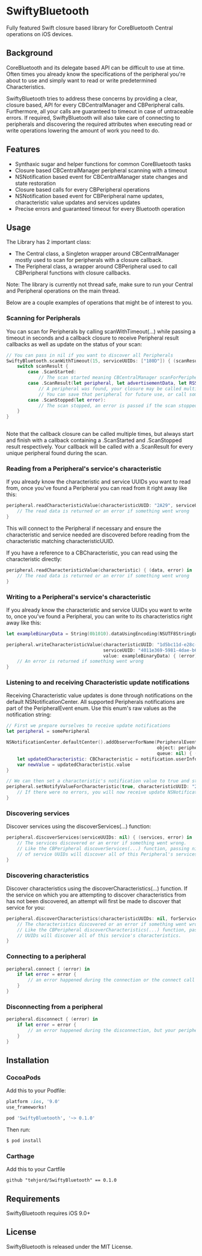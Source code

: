# SwiftyBluetooth
Fully featured Swift closure based library for CoreBluetooth Central operations on iOS devices.  

## Background 
CoreBluetooth and its delegate based API can be difficult to use at time. Often times you already know the specifications of the peripheral you're about to use and simply want to read or write predetermined Characteristics.  

SwiftyBluetooth tries to address these concerns by providing a clear, closure based, API for every CBCentralManager and CBPeripheral calls. Furthermore, all your calls are guaranteed to timeout in case of untraceable errors. If required, SwiftyBluetooth will also take care of connecting to peripherals and discovering the required attributes when executing read or write operations lowering the amount of work you need to do. 

## Features
- Synthaxic sugar and helper functions for common CoreBluetooth tasks 
- Closure based CBCentralManager peripheral scanning with a timeout
- NSNotification based event for CBCentralManager state changes and state restoration  
- Closure based calls for every CBPeripheral operations
- NSNotification based event for CBPeripheral name updates, characteristic value updates and services updates
- Precise errors and guaranteed timeout for every Bluetooth operation
 
## Usage
The Library has 2 important class: 

- The Central class, a Singleton wrapper around CBCentralManager mostly used to scan for peripherals with a closure callback. 
- The Peripheral class, a wrapper around CBPeripheral used to call CBPeripheral functions with closure callbacks. 

Note: The library is currently not thread safe, make sure to run your Central and Peripheral operations on the main thread. 

Below are a couple examples of operations that might be of interest to you.

### Scanning for Peripherals
You can scan for Peripherals by calling scanWithTimeout(...) while passing a timeout in seconds and a callback closure to receive Peripheral result callbacks as well as update on the status of your scan:
```swift
// You can pass in nil if you want to discover all Peripherals
SwiftyBluetooth.scanWithTimeout(15, serviceUUIDs: ["180D"]) { (scanResult) in
    switch scanResult {
        case .ScanStarted:
            // The scan started meaning CBCentralManager scanForPeripherals(...) was called 
        case .ScanResult(let peripheral, let advertisementData, let RSSI):
            // A peripheral was found, your closure may be called multiple time with a .ScanResult enum case.
            // You can save that peripheral for future use, or call some of its functions directly in this closure.
        case .ScanStopped(let error):
            // The scan stopped, an error is passed if the scan stopped unexpectedly
    }
}
        
```
Note that the callback closure can be called multiple times, but always start and finish with a callback containing a .ScanStarted and .ScanStopped result respectively. Your callback will be called with a .ScanResult for every unique peripheral found during the scan.  

### Reading from a Peripheral's service's characteristic
If you already know the characteristic and service UUIDs you want to read from, once you've found a Peripheral you can read from it right away like this: 

```swift
peripheral.readCharacteristicValue(characteristicUUID: "2A29", serviceUUID: "180A") { (data, error) in
    // The read data is returned or an error if something went wrong
}
```
This will connect to the Peripheral if necessary and ensure the characteristic and service needed are discovered before reading from the characteristic matching characteristicUUID.

If you have a reference to a CBCharacteristic, you can read using the characteristic directly:
```swift
peripheral.readCharacteristicValue(characteristic) { (data, error) in
    // The read data is returned or an error if something went wrong
}
```
### Writing to a Peripheral's service's characteristic
If you already know the characteristic and service UUIDs you want to write to, once you've found a Peripheral, you can write to its characteristics right away like this: 
```swift
let exampleBinaryData = String(0b1010).dataUsingEncoding(NSUTF8StringEncoding)!

peripheral.writeCharacteristicValue(characteristicUUID: "1d5bc11d-e28c-4157-a7be-d8b742a013d8",
                                    serviceUUID: "4011e369-5981-4dae-b686-619dc656c7ba",
                                    value: exampleBinaryData) { (error) in
    // An error is returned if something went wrong
}
```
### Listening to and receiving Characteristic update notifications
Receiving Characteristic value updates is done through notifications on the default NSNotificationCenter. All supported Peripherals notifications are part of the PeripheralEvent enum. Use this enum's raw values as the notification string:
```swift
// First we prepare ourselves to receive update notifications 
let peripheral = somePeripheral

NSNotificationCenter.defaultCenter().addObserverForName(PeripheralEvent.CharacteristicValueUpdate.rawValue, 
                                                        object: peripheral, 
                                                        queue: nil) { (notification) in
    let updatedCharacteristic: CBCharacteristic = notification.userInfo["characteristic"]!
    var newValue = updatedCharacteristic.value 
}

// We can then set a characteristic's notification value to true and start receiving updates to that characteristic
peripheral.setNotifyValueForCharacteristic(true, characteristicUUID: "2A29", serviceUUID: "180A") { (isNotifying, error) in
    // If there were no errors, you will now receive update NSNotification to that characteristic
}
```
### Discovering services 
Discover services using the discoverServices(...) function:
```swift
peripheral.discoverServices(serviceUUIDs: nil) { (services, error) in
    // The services discovered or an error if something went wrong.
    // Like the CBPeripheral discoverServices(...) function, passing nil instead of an array
    // of service UUIDs will discover all of this Peripheral's services.
}
```
### Discovering characteristics
Discover characteristics using the discoverCharacteristics(...) function. If the service on which you are attempting to discover characteristics from has not been discovered, an attempt will first be made to discover that service for you:
```swift
peripheral.discoverCharacteristics(characteristicUUIDs: nil, forService: "180A") { (characteristics, error) in
    // The characteristics discovered or an error if something went wrong.
    // Like the CBPeripheral discoverCharacteristics(...) function, passing nil instead of an array of service 
    // UUIDs will discover all of this service's characteristics.
}
```
### Connecting to a peripheral
```swift
peripheral.connect { (error) in 
    if let error = error {
        // an error happened during the connection or the connect call timed out
    }
}
```
### Disconnecting from a peripheral
```swift
peripheral.disconnect { (error) in 
    if let error = error {
        // an error happened during the disconnection, but your peripheral is guaranteed to be disconnected 
    }
}
```
## Installation


### CocoaPods
Add this to your Podfile:

```ruby
platform :ios, '9.0'
use_frameworks!

pod 'SwiftyBluetooth', '~> 0.1.0'
```

Then run:

```bash
$ pod install
```
### Carthage

Add this to your Cartfile 

```ogdl
github "tehjord/SwiftyBluetooth" == 0.1.0
```

## Requirements
SwiftyBluetooth requires iOS 9.0+

## License
SwiftyBluetooth is released under the MIT License.